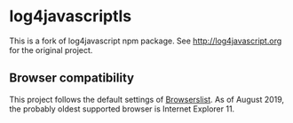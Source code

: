 # log4javascriptls

This is a fork of log4javascript npm package. See http://log4javascript.org for the original project.

## Browser compatibility

This project follows the default settings of [Browserslist](https://github.com/browserslist/browserslist). As of August 2019, the probably oldest supported browser is Internet Explorer 11.
